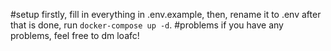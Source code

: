 #setup
firstly, fill in everything in .env.example, then, rename it to .env
after that is done, run `docker-compose up -d`.
#problems
if you have any problems, feel free to dm loafc!